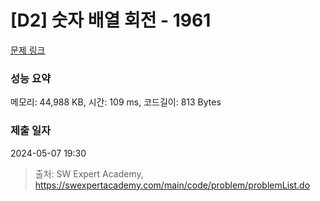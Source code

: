 # [D2] 숫자 배열 회전 - 1961 

[문제 링크](https://swexpertacademy.com/main/code/problem/problemDetail.do?contestProbId=AV5Pq-OKAVYDFAUq) 

### 성능 요약

메모리: 44,988 KB, 시간: 109 ms, 코드길이: 813 Bytes

### 제출 일자

2024-05-07 19:30



> 출처: SW Expert Academy, https://swexpertacademy.com/main/code/problem/problemList.do